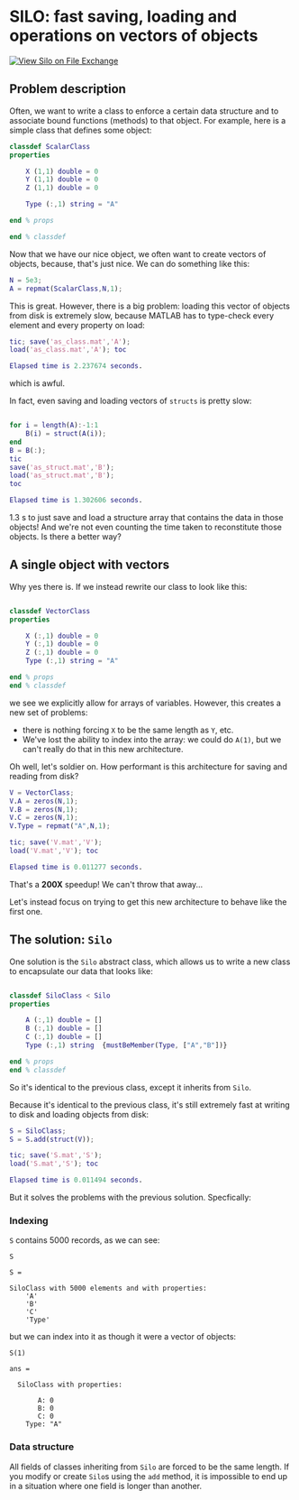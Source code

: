 # SILO: fast saving, loading and operations on vectors of objects 

[![View Silo on File Exchange](https://www.mathworks.com/matlabcentral/images/matlab-file-exchange.svg)](https://www.mathworks.com/matlabcentral/fileexchange/89917-silo)

## Problem description

Often, we want to write a class to enforce a certain data structure and to associate bound functions (methods) to that object. For example, here is a simple class that defines some object:

```matlab
classdef ScalarClass
properties

	X (1,1) double = 0
	Y (1,1) double = 0
	Z (1,1) double = 0

	Type (:,1) string = "A"

end % props

end % classdef
```

Now that we have our nice object, we often want to create vectors of objects, because, that's just nice. We can do something like this:

```matlab
N = 5e3;
A = repmat(ScalarClass,N,1);
```

This is great. However, there is a big problem: loading this vector of objects from disk is extremely slow, because MATLAB has to type-check every element and every property on load:

```matlab
tic; save('as_class.mat','A');
load('as_class.mat','A'); toc

Elapsed time is 2.237674 seconds.
```

which is awful. 

In fact, even saving and loading vectors of `structs` is pretty slow:

```matlab

for i = length(A):-1:1
	B(i) = struct(A(i));
end
B = B(:);
tic
save('as_struct.mat','B');
load('as_struct.mat','B'); 
toc

Elapsed time is 1.302606 seconds.
```

1.3 s to just save and load a structure array that contains the data in those objects! And we're not even counting the time taken to reconstitute those objects. Is there a better way? 

## A single object with vectors

Why yes there is. If we instead rewrite our class to look like this:

```matlab

classdef VectorClass
properties

	X (:,1) double = 0
	Y (:,1) double = 0
	Z (:,1) double = 0
	Type (:,1) string = "A"

end % props
end % classdef

```

we see we explicitly allow for arrays of variables. However, this creates a new set of problems:

- there is nothing forcing `X` to be the same length as `Y`, etc.
- We've lost the ability to index into the array: we could do `A(1)`, but we can't really do that in this new architecture. 

Oh well, let's soldier on. How performant is this architecture for saving and reading from disk? 


```matlab
V = VectorClass;
V.A = zeros(N,1);
V.B = zeros(N,1);
V.C = zeros(N,1);
V.Type = repmat("A",N,1);

tic; save('V.mat','V');
load('V.mat','V'); toc

Elapsed time is 0.011277 seconds.
```

That's a **200X** speedup! We can't throw that away...

Let's instead focus on trying to get this new architecture to behave like the first one. 

## The solution: `Silo`

One solution is the `Silo` abstract class, which allows us to write a new class to encapsulate our data that looks like:

```matlab

classdef SiloClass < Silo 
properties

	A (:,1) double = []
	B (:,1) double = []
	C (:,1) double = []
	Type (:,1) string  {mustBeMember(Type, ["A","B"])} 

end % props
end % classdef

```

So it's identical to the previous class, except it inherits from `Silo`. 

Because it's identical to the previous class, it's still extremely fast at writing to disk and loading objects from disk:

```matlab
S = SiloClass;
S = S.add(struct(V));

tic; save('S.mat','S');
load('S.mat','S'); toc

Elapsed time is 0.011494 seconds.

```

But it solves the problems with the previous solution. Specfically:

### Indexing

`S` contains 5000 records, as we can see:

```
S

S = 

SiloClass with 5000 elements and with properties:
    'A'
    'B'
    'C'
    'Type'
```

but we can index into it as though it were a vector of objects:

```
S(1)

ans = 

  SiloClass with properties:

       A: 0
       B: 0
       C: 0
    Type: "A"
```

### Data structure

All fields of classes inheriting from `Silo` are forced to be the same length. If you modify or create `Silo`s using the `add` method, it is impossible to end up in a situation where one field is longer than another. 

